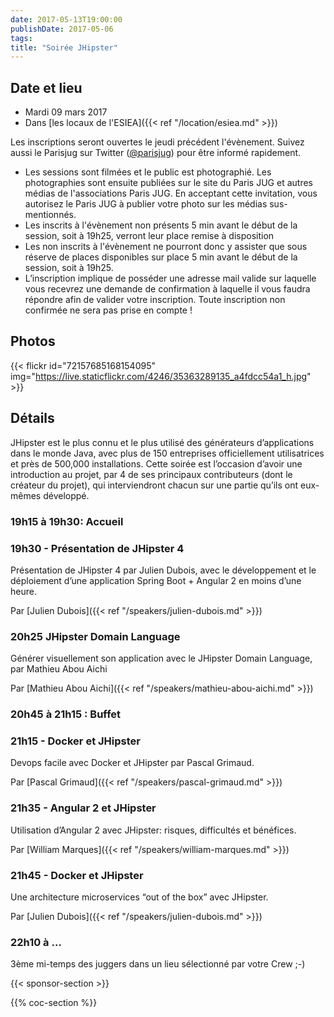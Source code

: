 ```yaml
---
date: 2017-05-13T19:00:00
publishDate: 2017-05-06
tags:
title: "Soirée JHipster"
---
```


## Date et lieu

- Mardi 09 mars 2017
- Dans [les locaux de l'ESIEA]({{< ref "/location/esiea.md" >}})

Les inscriptions seront ouvertes le jeudi précédent l'évènement. Suivez aussi le Parisjug sur Twitter ([@parisjug](https://twitter.com/parisjug)) pour être informé rapidement.
- Les sessions sont filmées et le public est photographié. Les photographies sont ensuite publiées sur le site du Paris JUG et autres médias de l'associations Paris JUG. En acceptant cette invitation, vous autorisez le Paris JUG à publier votre photo sur les médias sus-mentionnés.
- Les inscrits à l'évènement non présents 5 min avant le début de la session, soit à 19h25, verront leur place remise à disposition
- Les non inscrits à l'évènement ne pourront donc y assister que sous réserve de places disponibles sur place 5 min avant le début de la session, soit à 19h25.
- L’inscription implique de posséder une adresse mail valide sur laquelle vous recevrez une demande de confirmation à laquelle il vous faudra répondre afin de valider votre inscription. Toute inscription non confirmée ne sera pas prise en compte !


## Photos

{{< flickr id="72157685168154095" img="https://live.staticflickr.com/4246/35363289135_a4fdcc54a1_h.jpg" >}}


## Détails

JHipster est le plus connu et le plus utilisé des générateurs d’applications dans le monde Java, avec plus de 150 entreprises officiellement utilisatrices et près de 500,000 installations.
Cette soirée est l’occasion d’avoir une introduction au projet, par 4 de ses principaux contributeurs (dont le créateur du projet), qui interviendront chacun sur une partie qu’ils ont eux-mêmes développé.


### 19h15 à 19h30: Accueil

### 19h30 - Présentation de JHipster 4

Présentation de JHipster 4 par Julien Dubois, avec le développement et le déploiement d’une application Spring Boot + Angular 2 en moins d’une heure.

Par [Julien Dubois]({{< ref "/speakers/julien-dubois.md" >}})

### 20h25 JHipster Domain Language

Générer visuellement son application avec le JHipster Domain Language, par Mathieu Abou Aichi

Par [Mathieu Abou Aichi]({{< ref "/speakers/mathieu-abou-aichi.md" >}})

### 20h45 à 21h15 : Buffet

### 21h15 - Docker et JHipster

Devops facile avec Docker et JHipster par Pascal Grimaud.

Par [Pascal Grimaud]({{< ref "/speakers/pascal-grimaud.md" >}})

### 21h35 - Angular 2 et JHipster

Utilisation d’Angular 2 avec JHipster: risques, difficultés et bénéfices.

Par [William Marques]({{< ref "/speakers/william-marques.md" >}})

### 21h45 - Docker et JHipster

Une architecture microservices “out of the box” avec JHipster.

Par [Julien Dubois]({{< ref "/speakers/julien-dubois.md" >}})

### 22h10 à ...

3ème mi-temps des juggers dans un lieu sélectionné par votre Crew ;-)

{{< sponsor-section >}}

{{% coc-section %}}

